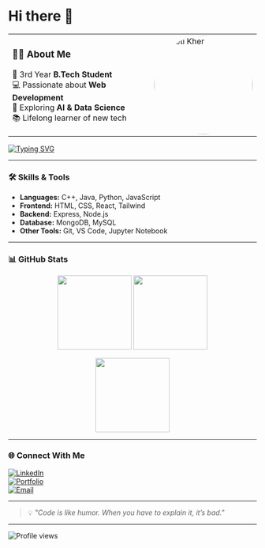 # Hi there 👋  

<table>
<tr>
<td>

### 👩‍💻 About Me  
🌱 3rd Year **B.Tech Student**  
💻 Passionate about **Web Development**  
🤖 Exploring **AI & Data Science**  
📚 Lifelong learner of new tech  

</td>
<td>
<img src="https://avatars.githubusercontent.com/u/142022041?s=400&u=cab7ee4daddf8d455e8f2f6596a7d93efd21027f&v=4" 
alt="Preeti Kher" width="200" height="200" style="border-radius:50%">
</td>
</tr>
</table>

[![Typing SVG](https://readme-typing-svg.herokuapp.com?font=Fira+Code&pause=1000&color=00C2FF&width=435&lines=Web+Developer;AI+%26+Data+Science+Enthusiast;Always+Learning+New+Tech)](https://git.io/typing-svg)

---

### 🛠️ Skills & Tools
- **Languages:** C++, Java, Python, JavaScript  
- **Frontend:** HTML, CSS, React, Tailwind  
- **Backend:** Express, Node.js  
- **Database:** MongoDB, MySQL  
- **Other Tools:** Git, VS Code, Jupyter Notebook  

---

### 📊 GitHub Stats  
<p align="center">
  <img src="https://github-readme-stats.vercel.app/api?username=Preeti8684&show_icons=true&theme=tokyonight" height="150"/> 
  <img src="https://github-readme-streak-stats.herokuapp.com/?user=Preeti8684&theme=tokyonight" height="150"/> 
</p>

<p align="center">
  <img src="https://github-readme-stats.vercel.app/api/top-langs/?username=Preeti8684&layout=compact&theme=tokyonight" height="150"/>
</p>

---

### 🌐 Connect With Me  
[![LinkedIn](https://img.shields.io/badge/LinkedIn-blue?style=for-the-badge&logo=linkedin)](https://www.linkedin.com/in/preeti-kehar-226295334)  
[![Portfolio](https://img.shields.io/badge/Portfolio-Website-green?style=for-the-badge&logo=google-chrome)](https://my-portfolio-jgsx.onrender.com/)  
[![Email](https://img.shields.io/badge/Email-Contact-red?style=for-the-badge&logo=gmail)](mailto:yourmail@example.com)  

---

> 💡 *"Code is like humor. When you have to explain it, it’s bad."*  

---

![Profile views](https://komarev.com/ghpvc/?username=Preeti8684&label=Profile%20views&color=0e75b6&style=flat)
